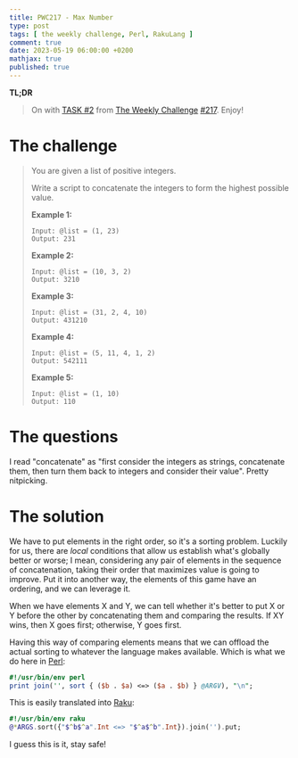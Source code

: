 ```yaml
---
title: PWC217 - Max Number
type: post
tags: [ the weekly challenge, Perl, RakuLang ]
comment: true
date: 2023-05-19 06:00:00 +0200
mathjax: true
published: true
---
```


**TL;DR**

> On with [TASK #2][] from [The Weekly Challenge][] [#217][].
> Enjoy!

# The challenge

> You are given a list of positive integers.
>
> Write a script to concatenate the integers to form the highest possible
> value.
>
> **Example 1:**
>     
>     Input: @list = (1, 23)
>     Output: 231
>
> **Example 2:**
>
>     Input: @list = (10, 3, 2)
>     Output: 3210
>
> **Example 3:**
>
>     Input: @list = (31, 2, 4, 10)
>     Output: 431210
>
> **Example 4:**
>
>     Input: @list = (5, 11, 4, 1, 2)
>     Output: 542111
>
> **Example 5:**
>
>     Input: @list = (1, 10)
>     Output: 110

# The questions

I read "concatenate" as "first consider the integers as strings, concatenate
them, then turn them back to integers and consider their value". Pretty
nitpicking.

# The solution

We have to put elements in the right order, so it's a sorting problem.
Luckily for us, there are *local* conditions that allow us establish what's
globally better or worse; I mean, considering any pair of elements in the
sequence of concatenation, taking their order that maximizes value is going
to improve. Put it into another way, the elements of this game have an
ordering, and we can leverage it.

When we have elements X and Y, we can tell whether it's better to put X or Y
before the other by concatenating them and comparing the results. If XY
wins, then X goes first; otherwise, Y goes first.

Having this way of comparing elements means that we can offload the actual
sorting to whatever the language makes available. Which is what we do here
in [Perl][]:

```perl
#!/usr/bin/env perl
print join('', sort { ($b . $a) <=> ($a . $b) } @ARGV), "\n";
```

This is easily translated into [Raku][]:

```raku
#!/usr/bin/env raku
@*ARGS.sort({"$^b$^a".Int <=> "$^a$^b".Int}).join('').put;
```

I guess this is it, stay safe!

[The Weekly Challenge]: https://theweeklychallenge.org/
[#217]: https://theweeklychallenge.org/blog/perl-weekly-challenge-217/
[TASK #2]: https://theweeklychallenge.org/blog/perl-weekly-challenge-217/#TASK2
[Perl]: https://www.perl.org/
[Raku]: https://raku.org/
[manwar]: http://www.manwar.org/
